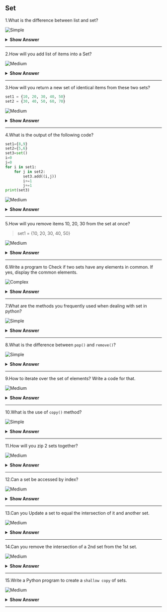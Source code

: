 ## Set

1.What is the difference between list and set?

![Simple](https://github.com/revaturelabs/interviewquestions/blob/dev/ComplexityTags/simple%20(2).svg)

<details><summary> <b>Show Answer</b> </summary>
<blockquote>
	
 `List:[]`
    - List is Mutable and ordered/indexed.
    - List allows duplicate values.
    - It can store any data type like str,list,set,tuple,int and dictionary.
	
 `Set:{}`
    - Set is Mutable and unordered.
    - Set does not allow duplicate values.
    - Dictionary key can be int,str,and tuple, only values can be of any data type int,str,list,tuple,set and dictionary.
		
</blockquote>
</details>

---

2.How will you add list of items into a Set?

![Medium](https://github.com/revaturelabs/interviewquestions/blob/dev/ComplexityTags/Medium%20(2).svg)

<details><summary> <b>Show Answer</b> </summary>
	<blockquote>
	
- In python, we can use the `update()` method of a set, to add list of items into a set.
	
**Example**:

```python
sample_set = {"Yellow", "Orange", "Black"}
sample_list = ["Blue", "Green", "Red"]
sample_set.update(sample_list)
print(sample_set)
```
	
**Output**:
	
> {'Green', 'Yellow', 'Red', 'Black', 'Orange', 'Blue'}
	
</blockquote>
		</details>	

---

3.How will you return a new set of identical items from these two sets?

```python
set1 = {10, 20, 30, 40, 50}
set2 = {30, 40, 50, 60, 70}
```

![Medium](https://github.com/revaturelabs/interviewquestions/blob/dev/ComplexityTags/Medium%20(2).svg)

<details><summary> <b>Show Answer</b> </summary>
	
> For that, we have `Intersction()` method of a set.
	
```python
set1 = {10, 20, 30, 40, 50}
set2 = {30, 40, 50, 60, 70}
print(set1.intersection(set2))
```
	
**Output**:
	
{40,50,60}
	
</details>

---

4.What is the output of the following code?

```python
set1={8,9}
set2={5,6}
set3=set()
i=0
j=0
for i in set1:
	for j in set2:
		set3.add((i,j))
		i+=1
		j+=1
print(set3)
```

![Medium](https://github.com/revaturelabs/interviewquestions/blob/dev/ComplexityTags/Medium%20(2).svg)

<details><summary> <b>Show Answer</b> </summary>
	
> {(9, 5), (9, 6), (10, 6), (8, 5)}

</details>

---

5.How will you remove items 10, 20, 30 from the set at once?

> set1 = {10, 20, 30, 40, 50}

![Medium](https://github.com/revaturelabs/interviewquestions/blob/dev/ComplexityTags/Medium%20(2).svg)

<details><summary> <b>Show Answer</b> </summary>
	
> In python, we use `difference_update()` method of a set.

```python	
s1 = {10, 20, 30, 40, 50}
s1.difference_update({10, 20, 30})
print(1)
```
	
**Output**:
	
40,50

</details>

---

6.Write a program to Check if two sets have any elements in common. If yes, display the common elements.

![Complex](https://github.com/revaturelabs/interviewquestions/blob/dev/ComplexityTags/Complex%20(2).svg)

<details><summary> <b>Show Answer</b> </summary>

```python	
set1 = {10, 20, 30, 40, 50}
set2 = {60, 70, 80, 90, 10}
if set1.isdisjoint(set2):
  print("Two sets have no items in common")
else:
  print("Two sets have items in common")
  print(set1.intersection(set2))
```
	
**Output**:
	
> Two sets have items in common
	
>  {10}

</details>

---

7.What are the methods you frequently used when dealing with set in python?

![Simple](https://github.com/revaturelabs/interviewquestions/blob/dev/ComplexityTags/simple%20(2).svg)

<details><summary> <b>Show Answer</b> </summary>
	<blockquote>
	
 - Set provides different kinds of built-in methods that anyone can use for set manipulations. Some of these methods are mentioned below:
	
 i) `add()`: it is used to add an element to the set
	
 ii) `clear()`: it removes all the elements from the set
	
 iii) `copy()`: it returns a copy of the set
	
 iv) `difference()`: it returns a set containing the difference between two or more sets
	
 v) `difference_update()`: it removes the items in this set that are also included in another, specified set
	
 vi) `discard()`: it removes the specified item
	
 vii)`intersection()`: it returns a set, that is the intersection of two other sets
	
 viii)`issubset()`:it returns whether another set contains this set or not
	
 ix)`issuperset()`:it returns whether this set contains another set or not
	
 x)`pop()`:it removes an element from the set
	
xi)`remove()`: it removes the specified element
	
xii)`union()`:it return a set containing the union of sets
	
xiii)`update()`: Update the set with the union of this set and others

</blockquote>
</details>

---
	
8.What is the difference between `pop()` and `remove()`?

![Simple](https://github.com/revaturelabs/interviewquestions/blob/dev/ComplexityTags/simple%20(2).svg)

<details><summary> <b>Show Answer</b> </summary>
	<blockquote>
	
- `pop()`:
   - it is used to remove an element from the set.
	
**Example**:
	
```python
fruits = {"apple", "banana", "cherry"}
x = fruits.pop()
print(x)
```
	
**Output**:
	
apple(it removes random element from set)
	
 `remove()`:
   - it is used to remove the specified element.
	
**example**:
	
```python	
fruits = {"apple", "banana", "cherry"}
fruits.remove("cherry")
print(fruits)
```
	
**Output**:
	
{"apple","banana"}
		
		</blockquote>
</details>

---

9.How to iterate over the set of elements? Write a code for that.

![Medium](https://github.com/revaturelabs/interviewquestions/blob/dev/ComplexityTags/Medium%20(2).svg)

<details><summary> <b>Show Answer</b> </summary>
	<blockquote>
	
- In python, to iterate over set, we can use any loop.
	
i)using for loop

```python
set={"a","b","c"}
for x in set:
 print(x)
```
	
**Output**:
	
b
	
c
	
a

</blockquote>
		</details>

---
	
10.What is the use of `copy()` method? 

![Simple](https://github.com/revaturelabs/interviewquestions/blob/dev/ComplexityTags/simple%20(2).svg)

<details><summary> <b>Show Answer</b> </summary>
	
> The `copy()` method is used to copies the set.
	
**Example**:
	
```python	
fruits = {"ant", "bat", "cat"}
x = fruits.copy()
print(x)
```
	
**Output**:
	
> {'ant','bat','cat'}
	
</details>

---

11.How will you zip 2 sets together?

![Medium](https://github.com/revaturelabs/interviewquestions/blob/dev/ComplexityTags/Medium%20(2).svg)

<details><summary> <b>Show Answer</b> </summary>
	
> We can zip, but the values from each set may not be joined in order.
	
**Example**:
	
```python	
z = zip({1,2,3},{'a','b','c'})
print(list(z))
```
	
**Output**:
	
> [(1, 'b'), (2, 'c'), (3, 'a')]
	
</details>

---

12.Can a set be accessed by index?

![Medium](https://github.com/revaturelabs/interviewquestions/blob/dev/ComplexityTags/Medium%20(2).svg)

<details><summary> <b>Show Answer</b> </summary>
	
> `No`. Set can't be accessed by index, and if your trying to access a set by index, it will throw an error.
	
**example**:

```python
s={1,2,3}
print(s[0])
```
	
**Output**:
	
TypeError: 'set' object is not subscriptable
	
</details>

---

13.Can you Update a set to equal the intersection of it and another set.

![Medium](https://github.com/revaturelabs/interviewquestions/blob/dev/ComplexityTags/Medium%20(2).svg)

<details><summary> <b>Show Answer</b> </summary>
	
> In python, `intersection_update()` updates the first set to be equal to the intersection.
	
**Example**:
	
```python	
s1 = {1,2,3,4,5}
s2 = {4,5,6,7,8}
s1.intersection_update(s2)
print(s1)
```
	
**Output**:
	
> {4,5}

> This can also be done with the `&=` operator.

```python	
s1 = {1,2,3,4,5}
s2 = {4,5,6,7,8}
s1 $= s2
print(s1)
```
	
**Output**:
	
> {4,5}

</details>

---

14.Can you remove the intersection of a 2nd set from the 1st set.

![Medium](https://github.com/revaturelabs/interviewquestions/blob/dev/ComplexityTags/Medium%20(2).svg)

<details><summary> <b>Show Answer</b> </summary>
	
> In python, `difference_update()` removes the intersection from the first set.
	
**Example**:
	
```python	
s1 = {1,2,3,4,5}
s2 = {4,5,6,7,8}
s1.difference_update(s2)
print(s1)
```
	
**Output**:
	
> {1, 2, 3}

- The operator **-=** also works.

```python	
s1 = {1,2,3,4,5}
s2 = {4,5,6,7,8}
s1-=(s2)
print(s1)
```
	
**Output**:
	
{1,2,3}
	
</details>

---

15.Write a Python program to create a `shallow copy` of sets.

![Medium](https://github.com/revaturelabs/interviewquestions/blob/dev/ComplexityTags/Medium%20(2).svg)

<details><summary> <b>Show Answer</b> </summary>
	
> Note : `Shallow copy` is a bit-wise copy of an object. A new object is created that has an exact copy of the values in the original object.

```python
s1 = set(["Red", "Green"])
s2 = set(["Green", "Red"])
#A shallow copy
setr = s1.copy()
print(setr)
```
	
**Output**:
	
> {'Green','Red'}
	

Pictorial Representation of the above code:
	
s1     s2
    |
    |
 s1.copy()
    |
 A Shallow copy
  Red Green
	
</details>

---
